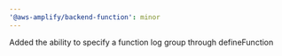 ```yaml
---
'@aws-amplify/backend-function': minor
---
```


Added the ability to specify a function log group through defineFunction
